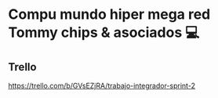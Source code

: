 # Compu mundo hiper mega red Tommy chips & asociados 💻

## Trello 
https://trello.com/b/GVsEZjRA/trabajo-integrador-sprint-2
